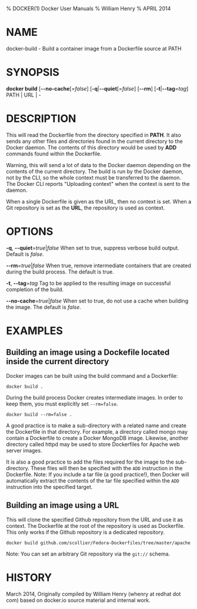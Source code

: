 % DOCKER(1) Docker User Manuals
% William Henry
% APRIL 2014
# NAME
docker-build - Build a container image from a Dockerfile source at PATH

# SYNOPSIS
**docker build** [**--no-cache**[=*false*] [**-q**|**--quiet**[=*false*]
 [**--rm**] [**-t**|**--tag**=*tag*] PATH | URL | -

# DESCRIPTION
This will read the Dockerfile from the directory specified in **PATH**.
It also sends any other files and directories found in the current
directory to the Docker daemon. The contents of this directory would
be used by **ADD** commands found within the Dockerfile.

Warning, this will send a lot of data to the Docker daemon depending
on the contents of the current directory. The build is run by the Docker 
daemon, not by the CLI, so the whole context must be transferred to the daemon. 
The Docker CLI reports "Uploading context" when the context is sent to 
the daemon.

When a single Dockerfile is given as the URL, then no context is set.
When a Git repository is set as the **URL**, the repository is used
as context.

# OPTIONS

**-q**, **--quiet**=*true*|*false*
   When set to true, suppress verbose build output. Default is *false*.

**--rm**=*true*|*false*
   When true, remove intermediate containers that are created during the
build process. The default is true.

**-t**, **--tag**=*tag*
   Tag to be applied to the resulting image on successful completion of
the build.

**--no-cache**=*true*|*false*
   When set to true, do not use a cache when building the image. The
default is *false*.

# EXAMPLES

## Building an image using a Dockefile located inside the current directory

Docker images can be built using the build command and a Dockerfile:

    docker build .

During the build process Docker creates intermediate images. In order to
keep them, you must explicitly set `--rm=false`.

    docker build --rm=false .

A good practice is to make a sub-directory with a related name and create
the Dockerfile in that directory. For example, a directory called mongo may
contain a Dockerfile to create a Docker MongoDB image. Likewise, another
directory called httpd may be used to store Dockerfiles for Apache web
server images.

It is also a good practice to add the files required for the image to the
sub-directory. These files will then be specified with the `ADD` instruction
in the Dockerfile. Note: If you include a tar file (a good practice!), then
Docker will automatically extract the contents of the tar file
specified within the `ADD` instruction into the specified target.

## Building an image using a URL

This will clone the specified Github repository from the URL and use it
as context. The Dockerfile at the root of the repository is used as
Dockerfile. This only works if the Github repository is a dedicated
repository.

    docker build github.com/scollier/Fedora-Dockerfiles/tree/master/apache

Note: You can set an arbitrary Git repository via the `git://` schema.

# HISTORY
March 2014, Originally compiled by William Henry (whenry at redhat dot com)
based on docker.io source material and internal work.

